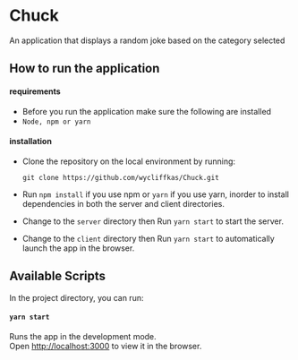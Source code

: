# Chuck
An application that displays a random joke based on the category selected

## How to run the application

#### requirements

- Before you run the application make sure the following are installed
- `Node, npm or yarn`

#### installation

- Clone the repository on the local environment by running:

  ```
  git clone https://github.com/wycliffkas/Chuck.git
  ```
- Run `npm install` if you use npm or `yarn` if you use yarn, inorder to install dependencies in both the server and client directories.

- Change to the `server` directory then Run `yarn start` to start the server.

- Change to the `client` directory then Run `yarn start` to automatically launch the app in the browser.


## Available Scripts

In the project directory, you can run:

#### `yarn start`

Runs the app in the development mode.<br />
Open [http://localhost:3000](http://localhost:3000) to view it in the browser.
